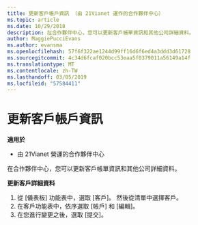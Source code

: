 ```yaml
---
title: 更新客戶帳戶資訊 （由 21Vianet 運作的合作夥伴中心）
ms.topic: article
ms.date: 10/29/2018
description: 在合作夥伴中心，您可以更新客戶帳單資訊和其他公司詳細資料。
author: MaggiePucciEvans
ms.author: evansma
ms.openlocfilehash: 57f6f322ae1244d99ff16d6f6ed4a3ddd3d61728
ms.sourcegitcommit: 4c34d6fcaf020bcc53eaa5f0379011a56149a14f
ms.translationtype: MT
ms.contentlocale: zh-TW
ms.lasthandoff: 03/05/2019
ms.locfileid: "57584411"
---
```

# <a name="update-customer-account-information"></a>更新客戶帳戶資訊

**適用於**

-   由 21Vianet 營運的合作夥伴中心


在合作夥伴中心，您可以更新客戶帳單資訊和其他公司詳細資料。

**更新客戶詳細資料**

1.  從 [儀表板] 功能表中，選取 [客戶]。 然後從清單中選擇客戶。
2.  在客戶功能表中，依序選取 \[帳戶\] 和 \[編輯\]。
3.  在您進行變更之後，選取 \[提交\]。
